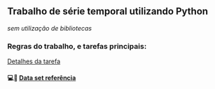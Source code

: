 ## Trabalho de série temporal utilizando Python
*sem utilização de bibliotecas*

### Regras do trabalho, e tarefas principais:
[Detalhes da tarefa](https://docs.google.com/viewer?a=v&pid=sites&srcid=ZGVmYXVsdGRvbWFpbnx3aWxsemFsfGd4OjVlMGJmOWY0NzczNTFlMGQ)


  #### :computer::page_facing_up: [Data set referência](http://timeseriesclassification.com/description.php?Dataset=ProximalPhalanxTW)



